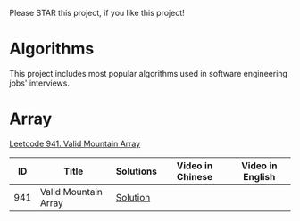 Please STAR this project, if you like this project!
# Algorithms
This project includes most popular algorithms used in software engineering jobs' interviews.
# Array
[Leetcode 941. Valid Mountain Array](https://github.com/ltaocs/Algorithms/blob/master/src/array/ValidMoutainArray.java)

|  ID  |      Title     |   Solutions   | Video in Chinese| Video in English                   
|-----|-----------------|---------------|-----------------|-----------------
|941|Valid Mountain Array|[Solution](../src/com/ltaocs/array/ValidMoutainArray.java) |